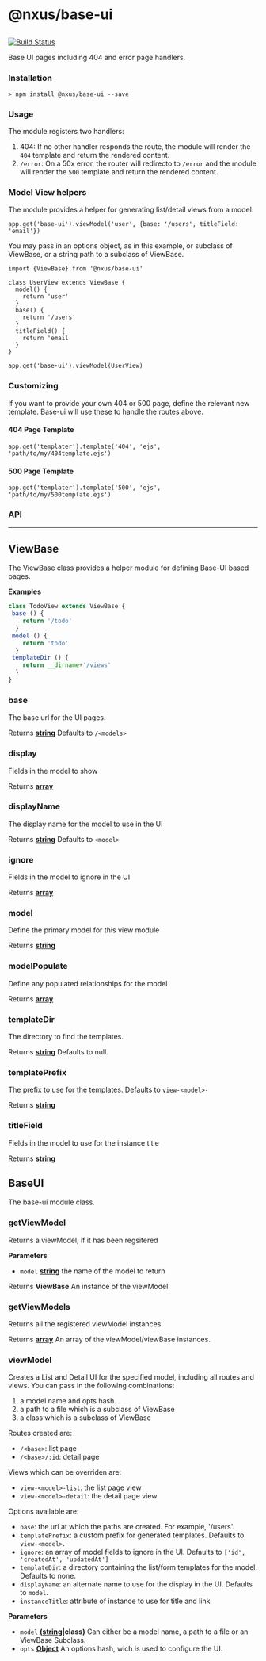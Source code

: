 # @nxus/base-ui

## 

[![Build Status](https://travis-ci.org/nxus/base-ui.svg?branch=master)](https://travis-ci.org/nxus/base-ui)

Base UI pages including 404 and error page handlers.

### Installation

    > npm install @nxus/base-ui --save

### Usage

The module registers two handlers:

1.  404: If no other handler responds the route, the module will render the `404` template and return the rendered content.
2.  `/error`: On a 50x error, the router will redirecto to `/error` and the module will render the `500` template and return the rendered content.

### Model View helpers

The module provides a helper for generating list/detail views from a model:

    app.get('base-ui').viewModel('user', {base: '/users', titleField: 'email'})

You may pass in an options object, as in this example, or subclass of ViewBase, or a string path to a subclass of ViewBase.

    import {ViewBase} from '@nxus/base-ui'

    class UserView extends ViewBase {
      model() {
        return 'user'
      }
      base() {
        return '/users'
      }
      titleField() {
        return 'email
      }
    }

    app.get('base-ui').viewModel(UserView)

### Customizing

If you want to provide your own 404 or 500 page, define the relevant new template. Base-ui will use these to handle the routes above.

#### 404 Page Template

    app.get('templater').template('404', 'ejs', 'path/to/my/404template.ejs')

#### 500 Page Template

    app.get('templater').template('500', 'ejs', 'path/to/my/500template.ejs')

### API

* * *

## ViewBase

The ViewBase class provides a helper module for defining Base-UI based pages.

**Examples**

```javascript
class TodoView extends ViewBase {
 base () {
    return '/todo'
  }
 model () {
    return 'todo'
  }
 templateDir () {
    return __dirname+'/views'
  }
}
```

### base

The base url for the UI pages.

Returns **[string](https://developer.mozilla.org/en-US/docs/Web/JavaScript/Reference/Global_Objects/String)** Defaults to `/<models>`

### display

Fields in the model to show

Returns **[array](https://developer.mozilla.org/en-US/docs/Web/JavaScript/Reference/Global_Objects/Array)** 

### displayName

The display name for the model to use in the  UI

Returns **[string](https://developer.mozilla.org/en-US/docs/Web/JavaScript/Reference/Global_Objects/String)** Defaults to `<model>`

### ignore

Fields in the model to ignore in the UI

Returns **[array](https://developer.mozilla.org/en-US/docs/Web/JavaScript/Reference/Global_Objects/Array)** 

### model

Define the primary model for this view module

Returns **[string](https://developer.mozilla.org/en-US/docs/Web/JavaScript/Reference/Global_Objects/String)** 

### modelPopulate

Define any populated relationships for the model

Returns **[array](https://developer.mozilla.org/en-US/docs/Web/JavaScript/Reference/Global_Objects/Array)** 

### templateDir

The directory to find the templates.

Returns **[string](https://developer.mozilla.org/en-US/docs/Web/JavaScript/Reference/Global_Objects/String)** Defaults to null.

### templatePrefix

The prefix to use for the templates. Defaults to `view-<model>-`

Returns **[string](https://developer.mozilla.org/en-US/docs/Web/JavaScript/Reference/Global_Objects/String)** 

### titleField

Fields in the model to use for the instance title

Returns **[string](https://developer.mozilla.org/en-US/docs/Web/JavaScript/Reference/Global_Objects/String)** 

## BaseUI

The base-ui module class.

### getViewModel

Returns a viewModel, if it has been regsitered

**Parameters**

-   `model` **[string](https://developer.mozilla.org/en-US/docs/Web/JavaScript/Reference/Global_Objects/String)** the name of the model to return

Returns **ViewBase** An instance of the viewModel

### getViewModels

Returns all the registered viewModel instances

Returns **[array](https://developer.mozilla.org/en-US/docs/Web/JavaScript/Reference/Global_Objects/Array)** An array of the viewModel/viewBase instances.

### viewModel

Creates a List and Detail UI for the specified model, including all routes and views.  You can pass in the following combinations:

1.  a model name and opts hash.
2.  a path to a file which is a subclass of ViewBase
3.  a class which is a subclass of ViewBase

Routes created are:

-   `/<base>`: list page 
-   `/<base>/:id`: detail page

Views which can be overriden are:

-   `view-<model>-list`: the list page view
-   `view-<model>-detail`: the detail page view

Options available are:

-   `base`: the url at which the paths are created. For example, '/users'.
-   `templatePrefix`: a custom prefix for generated templates. Defaults to `view-<model>`.
-   `ignore`: an array of model fields to ignore in the UI. Defaults to `['id', 'createdAt', 'updatedAt']`
-   `templateDir`: a directory containing the list/form templates for the model. Defaults to none.
-   `displayName`: an alternate name to use for the display in the UI. Defaults to `model`.
-   `instanceTitle`: attribute of instance to use for title and link

**Parameters**

-   `model` **([string](https://developer.mozilla.org/en-US/docs/Web/JavaScript/Reference/Global_Objects/String)|class)** Can either be a model name, a path to a file or an ViewBase Subclass.
-   `opts` **[Object](https://developer.mozilla.org/en-US/docs/Web/JavaScript/Reference/Global_Objects/Object)** An options hash, wich is used to configure the UI.
